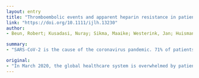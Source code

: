 ```yaml
---
layout: entry
title: "Thromboembolic events and apparent heparin resistance in patients infected with SARS-CoV-2"
link: "https://doi.org/10.1111/ijlh.13230"
author:
- Beun, Robert; Kusadasi, Nuray; Sikma, Maaike; Westerink, Jan; Huisman, Albert

summary:
- "SARS-CoV-2 is the cause of the coronavirus pandemic. 71% of patients who eventually died matched ISTH criteria for disseminated intravascular coagulation. This percentage was only 0.6% in patients who survived. A large number of these patients end up in the intensive care units with critical illness requiring mechanical ventilation. One of the most important clinical features of the infection is a profound coagulopathy."

original:
- "In March 2020, the global healthcare system is overwhelmed by patients infected with SARS-CoV-2, which is the cause of the coronavirus pandemic (Covid-2019). A large number of these patients end up in the intensive care units (ICU) with critical illness requiring mechanical ventilation. One of the most important clinical features of the infection is a profound coagulopathy. In a recent cohort study 71% of patients who eventually died matched the ISTH criteria for disseminated intravascular coagulation (DIC), while this percentage was only 0.6% in patients who survived."
---
```


